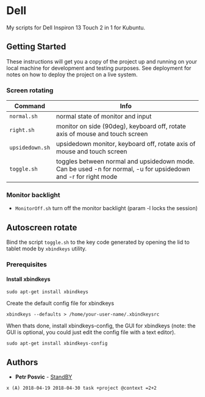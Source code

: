 # Dell

My scripts for Dell Inspiron 13 Touch 2 in 1 for Kubuntu.

## Getting Started

These instructions will get you a copy of the project up and running on your local machine for development and testing purposes. See deployment for notes on how to deploy the project on a live system.

### Screen rotating
| Command         | Info        |
| ---             | ---         |
| `normal.sh`     | normal state of monitor and input |
| `right.sh`      | monitor on side (90deg), keyboard off, rotate axis of mouse and touch screen |
| `upsidedown.sh` | upsidedown monitor, keyboard off, rotate axis of mouse and touch screen |
| `toggle.sh`     | toggles between normal and upsidedown mode. Can be used -n for normal, -u for upsidedown and -r for right mode |

### Monitor backlight
- `MonitorOff.sh`   turn off the monitor backlight (param -l locks the session)
  
## Autoscreen rotate
Bind the script `toggle.sh` to the key code generated by opening the lid to tablet mode by `xbindkeys` utility.


### Prerequisites

#### Install xbindkeys

`sudo apt-get install xbindkeys`

Create the default config file for xbindkeys

`xbindkeys --defaults > /home/your-user-name/.xbindkeysrc`

When thats done, install xbindkeys-config, the GUI for xbindkeys (note: the GUI is optional, you could just edit the config file with a text editor).

`sudo apt-get install xbindkeys-config`



## Authors

* **Petr Posvic** - [StandBY](https://github.com/StandBY76)


```todo 
x (A) 2018-04-19 2018-04-30 task +project @context =2+2
```
